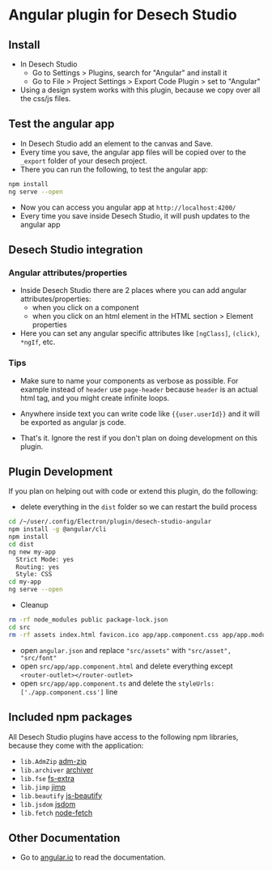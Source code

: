 # Angular plugin for Desech Studio

## Install

- In Desech Studio
  - Go to Settings > Plugins, search for "Angular" and install it
  - Go to File > Project Settings > Export Code Plugin > set to "Angular"
- Using a design system works with this plugin, because we copy over all the css/js files.

## Test the angular app

- In Desech Studio add an element to the canvas and Save.
- Every time you save, the angular app files will be copied over to the `_export` folder of your desech project.
- There you can run the following, to test the angular app:

```sh
npm install
ng serve --open
```

- Now you can access you angular app at `http://localhost:4200/`
- Every time you save inside Desech Studio, it will push updates to the angular app

## Desech Studio integration

### Angular attributes/properties

- Inside Desech Studio there are 2 places where you can add angular attributes/properties:
  - when you click on a component
  - when you click on an html element in the HTML section > Element properties
- Here you can set any angular specific attributes like `[ngClass]`, `(click)`, `*ngIf`, etc.

### Tips

- Make sure to name your components as verbose as possible. For example instead of `header` use `page-header` because `header` is an actual html tag, and you might create infinite loops.
- Anywhere inside text you can write code like `{{user.userId}}` and it will be exported as angular js code.

- That's it. Ignore the rest if you don't plan on doing development on this plugin.

## Plugin Development

If you plan on helping out with code or extend this plugin, do the following:

- delete everything in the `dist` folder so we can restart the build process

```sh
cd /~/user/.config/Electron/plugin/desech-studio-angular
npm install -g @angular/cli
npm install
cd dist
ng new my-app
  Strict Mode: yes
  Routing: yes
  Style: CSS
cd my-app
ng serve --open
```

- Cleanup

```sh
rm -rf node_modules public package-lock.json
cd src
rm -rf assets index.html favicon.ico app/app.component.css app/app.module.ts app/app-routing.module.ts
```

- open `angular.json` and replace `"src/assets"` with `"src/asset", "src/font"`
- open `src/app/app.component.html` and delete everything except `<router-outlet></router-outlet>`
- open `src/app/app.component.ts` and delete the `styleUrls: ['./app.component.css']` line

## Included npm packages

All Desech Studio plugins have access to the following npm libraries, because they come with the application:
- `lib.AdmZip` [adm-zip](https://www.npmjs.com/package/adm-zip)
- `lib.archiver` [archiver](https://www.npmjs.com/package/archiver)
- `lib.fse` [fs-extra](https://www.npmjs.com/package/fs-extra)
- `lib.jimp` [jimp](https://www.npmjs.com/package/jimp)
- `lib.beautify` [js-beautify](https://www.npmjs.com/package/js-beautify)
- `lib.jsdom` [jsdom](https://www.npmjs.com/package/jsdom)
- `lib.fetch` [node-fetch](https://www.npmjs.com/package/node-fetch)

## Other Documentation

- Go to [angular.io](https://angular.io/guide/setup-local) to read the documentation.
